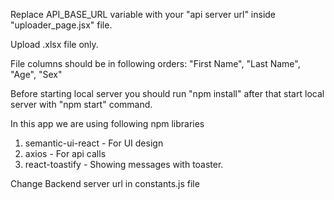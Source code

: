 Replace API_BASE_URL variable with your "api server url" inside "uploader_page.jsx" file.

Upload .xlsx file only.

File columns should be in following orders: "First Name", "Last Name", "Age", "Sex"

Before starting local server you should run "npm install" after that
start local server with "npm start" command.

In this app we are using following npm libraries

1) semantic-ui-react - For UI design
1) axios - For api calls
3) react-toastify - Showing messages with toaster.



Change Backend server url in constants.js file

